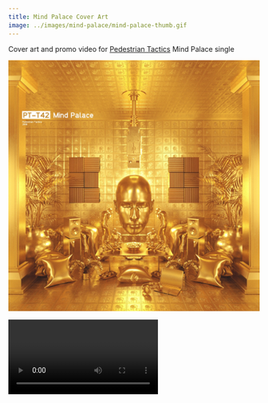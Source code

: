 ```yaml
---
title: Mind Palace Cover Art
image: ../images/mind-palace/mind-palace-thumb.gif
---
```


Cover art and promo video for [Pedestrian Tactics](pedestriantactics.com) Mind Palace single

![](../images/mind-palace-cover-art.jpeg)

<video controls src="images/mind-palace/mind-palace-video.mp4"></video>
